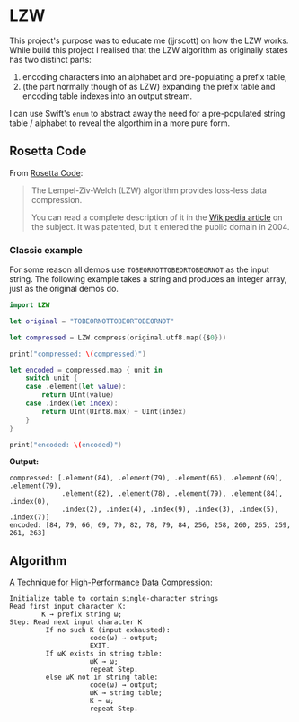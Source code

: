 # LZW

This project's purpose was to educate me (jjrscott) on how the LZW works. While build this project I realised that the LZW algorithm as originally states has two distinct parts:

1. encoding characters into an alphabet and pre-populating a prefix table,
2. (the part normally though of as LZW) expanding the prefix table and encoding table indexes into an output stream.

I can use Swift's `enum` to abstract away the need for a pre-populated string table / alphabet to reveal the algorthim in a more pure form.

## Rosetta Code

From [Rosetta Code](https://rosettacode.org/wiki/LZW_compression):

> The Lempel-Ziv-Welch (LZW) algorithm provides loss-less data compression.
>
> You can read a complete description of it in the [Wikipedia article](https://en.wikipedia.org/wiki/Lempel-Ziv-Welch) on the subject. It was patented, but it entered the public domain in 2004.

### Classic example

For some reason all demos use `TOBEORNOTTOBEORTOBEORNOT` as the input string. The following example takes a string and produces an integer array, just as the original demos do.

```swift
import LZW

let original = "TOBEORNOTTOBEORTOBEORNOT"

let compressed = LZW.compress(original.utf8.map({$0}))

print("compressed: \(compressed)")

let encoded = compressed.map { unit in
    switch unit {
    case .element(let value):
        return UInt(value)
    case .index(let index):
        return UInt(UInt8.max) + UInt(index)
    }
}

print("encoded: \(encoded)")
```

**Output:**

```
compressed: [.element(84), .element(79), .element(66), .element(69), .element(79),
             .element(82), .element(78), .element(79), .element(84), .index(0),
             .index(2), .index(4), .index(9), .index(3), .index(5), .index(7)]
encoded: [84, 79, 66, 69, 79, 82, 78, 79, 84, 256, 258, 260, 265, 259, 261, 263]
```

## Algorithm

[A Technique for High-Performance Data Compression](https://www.csd.uoc.gr/~hy474/bibliography/DataCompression-Welch.pdf):

```
Initialize table to contain single-character strings
Read first input character K:
        K → prefix string ω;
Step: Read next input character K
         If no such K (input exhausted):
                    code(ω) → output;
                    EXIT.
         If ωK exists in string table:
                    ωK → ω;
                    repeat Step.
         else ωK not in string table:
                    code(ω) → output;
                    ωK → string table;
                    K → ω;
                    repeat Step.
```
